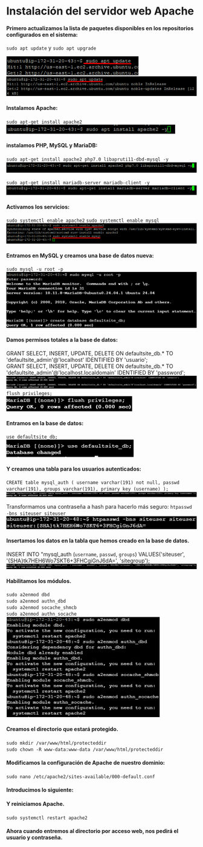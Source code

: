 # Instalación del servidor web Apache

#### Primero actualizamos la lista de paquetes disponibles en los repositorios configurados en el sistema:
`sudo apt update` y `sudo apt upgrade`

![](img-aws/Screenshot_1.png) <br>
![](img-aws/Screenshot_2.png)

#### Instalamos Apache:
`sudo apt-get install apache2`<br>
![](img-aws/Screenshot_3.png)

#### instalamos PHP, MySQL y MariaDB:
`sudo apt-get install apache2 php7.0 libapruti11-dbd-mysql -y`<br>
![](img-aws/Screenshot_4.png)

`sudo apt-get install mariadb-server mariadb-client -y`<br>
![](img-aws/Screenshot_5.png)

#### Activamos los servicios:
`sudo systemctl enable apache2`
`sudo systemctl enable mysql`<br>
![](img-aws/Screenshot_6.png)

#### Entramos en MySQL y creamos una base de datos nueva:
`sudo mysql -u root -p` <br>
![](img-aws/Screenshot_7.png)

#### Damos permisos totales a la base de datos:
GRANT SELECT, INSERT, UPDATE, DELETE ON defaultsite_db.* TO 'defaultsite_admin'@'localhost' IDENTIFIED BY 'usuario'; <br>
GRANT SELECT, INSERT, UPDATE, DELETE ON defaultsite_db.* TO 'defaultsite_admin'@'localhost.localdomain' IDENTIFIED BY 'password'; <br>
![](img-aws/Screenshot_8.PNG)
`flush privileges;` <br>
![](img-aws/Screenshot_9.PNG)

#### Entramos en la base de datos:
`use defaultsite_db;` <br>
![](img-aws/Screenshot_10.png)

#### Y creamos una tabla para los usuarios autenticados:
`CREATE table mysql_auth ( username varchar(191) not null, passwd varchar(191), groups varchar(191), primary key (username) );` <br>
![](img-aws/Screenshot_11.PNG)

Transformamos una contraseña a hash para hacerlo más seguro:
`htpasswd -bns siteuser siteuser` <br>
![](img-aws/Screenshot_12.PNG)

#### Insertamos los datos en la tabla que hemos creado en la base de datos.
INSERT INTO "mysql_auth (`username`, `passwd`, `groups`) VALUES('siteuser', '{SHA}tk7HEH6Wo7SKT6+3FHCgiGnJ6dA=', 'sitegroup'); <br>
![](img-aws/Screenshot_13.PNG)

#### Habilitamos los módulos.
`sudo a2enmod dbd` <br>
`sudo a2enmod authn_dbd` <br>
`sudo a2enmod socache_shmcb` <br>
`sudo a2enmod authn_socache` <br>
![](img-aws/Screenshot_14.png)

#### Creamos el directorio que estará protegido.

`sudo mkdir /var/www/html/protecteddir` <br>
`sudo chown -R www-data:www-data /var/www/html/protecteddir`

#### Modificamos la configuración de Apache de nuestro dominio:
`sudo nano /etc/apache2/sites-available/000-default.conf`

#### Introducimos lo siguiente:

#### Y reiniciamos Apache.
`sudo systemctl restart apache2`

#### Ahora cuando entremos al directorio por acceso web, nos pedirá el usuario y contraseña.





